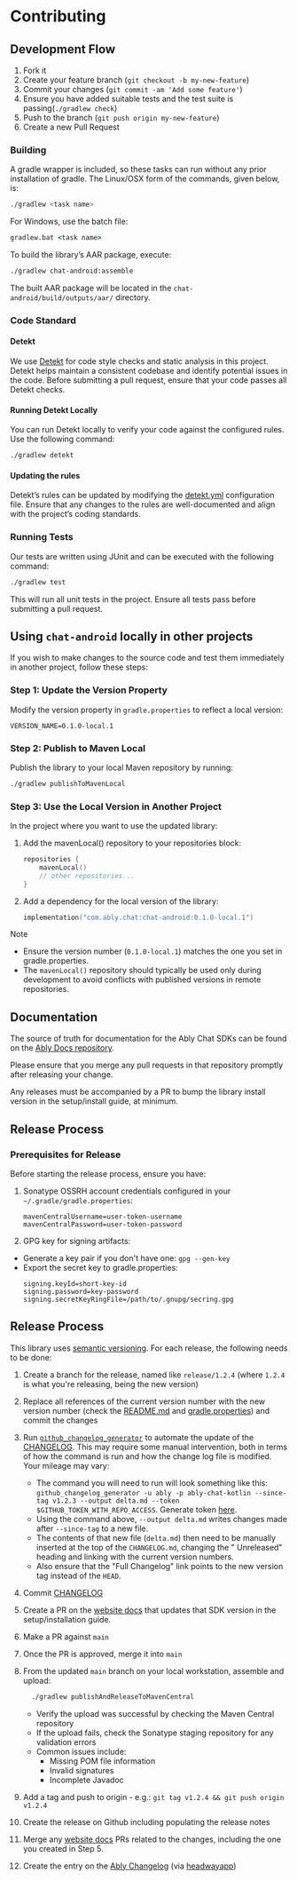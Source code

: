 # Contributing

## Development Flow

1. Fork it
2. Create your feature branch (`git checkout -b my-new-feature`)
3. Commit your changes (`git commit -am 'Add some feature'`)
4. Ensure you have added suitable tests and the test suite is passing(`./gradlew check`)
5. Push to the branch (`git push origin my-new-feature`)
6. Create a new Pull Request

### Building

A gradle wrapper is included, so these tasks can run without any prior installation of gradle. The Linux/OSX form of the commands, given
below, is:

```bash
./gradlew <task name>
```

For Windows, use the batch file:

```cmd
gradlew.bat <task name>
```

To build the library’s AAR package, execute:

```bash
./gradlew chat-android:assemble
```

The built AAR package will be located in the `chat-android/build/outputs/aar/` directory.

### Code Standard

#### Detekt

We use [Detekt](https://detekt.dev/) for code style checks and static analysis in this project.
Detekt helps maintain a consistent codebase and identify potential issues in the code.
Before submitting a pull request, ensure that your code passes all Detekt checks.

#### Running Detekt Locally

You can run Detekt locally to verify your code against the configured rules. Use the following command:

```bash
./gradlew detekt
```

#### Updating the rules

Detekt’s rules can be updated by modifying the [detekt.yml](https://github.com/ably/ably-chat-kotlin/blob/main/detekt.yml) configuration
file. Ensure that any changes to the rules are well-documented and align with the project’s coding standards.

### Running Tests

Our tests are written using JUnit and can be executed with the following command:

```bash
./gradlew test
```

This will run all unit tests in the project. Ensure all tests pass before submitting a pull request.

## Using `chat-android` locally in other projects

If you wish to make changes to the source code and test them immediately in another project, follow these steps:

### Step 1: Update the Version Property

Modify the version property in `gradle.properties` to reflect a local version:

```properties
VERSION_NAME=0.1.0-local.1
```

### Step 2: Publish to Maven Local

Publish the library to your local Maven repository by running:

```bash
./gradlew publishToMavenLocal
```

### Step 3: Use the Local Version in Another Project

In the project where you want to use the updated library:

1. Add the mavenLocal() repository to your repositories block:
   ```kotlin
   repositories {
       mavenLocal()
       // other repositories...
   }
   ```

2. Add a dependency for the local version of the library:
    ```kotlin
    implementation("com.ably.chat:chat-android:0.1.0-local.1")
    ```

> [!NOTE]
> - Ensure the version number (`0.1.0-local.1`) matches the one you set in gradle.properties.
> - The `mavenLocal()` repository should typically be used only during development to avoid conflicts with published versions in remote
    repositories.

## Documentation

The source of truth for documentation for the Ably Chat SDKs can be found on the [Ably Docs repository](https://github.com/ably/docs).

Please ensure that you merge any pull requests in that repository promptly after releasing your change.

Any releases must be accompanied by a PR to bump the library install version in the setup/install guide, at minimum.

## Release Process

### Prerequisites for Release

Before starting the release process, ensure you have:

1. Sonatype OSSRH account credentials configured in your `~/.gradle/gradle.properties`:
   ```properties
   mavenCentralUsername=user-token-username
   mavenCentralPassword=user-token-password
   ```
2. GPG key for signing artifacts:

- Generate a key pair if you don't have one: `gpg --gen-key`
- Export the secret key to gradle.properties:
    ```properties
    signing.keyId=short-key-id
    signing.password=key-password
    signing.secretKeyRingFile=/path/to/.gnupg/secring.gpg
    ```

## Release Process

This library uses [semantic versioning](http://semver.org/). For each release, the following needs to be done:

1. Create a branch for the release, named like `release/1.2.4` (where `1.2.4` is what you're releasing, being the new version)
2. Replace all references of the current version number with the new version number (check the [README.md](./README.md)
   and [gradle.properties](./gradle.properties)) and commit the changes
3. Run [`github_changelog_generator`](https://github.com/github-changelog-generator/github-changelog-generator) to automate the update of
   the [CHANGELOG](./CHANGELOG.md). This may require some manual intervention, both in terms of how the command is run and how the change
   log file is modified. Your mileage may vary:

    - The command you will need to run will look something like this:
      `github_changelog_generator -u ably -p ably-chat-kotlin --since-tag v1.2.3 --output delta.md --token $GITHUB_TOKEN_WITH_REPO_ACCESS`.
      Generate token [here](https://github.com/settings/tokens/new?description=GitHub%20Changelog%20Generator%20token).
    - Using the command above, `--output delta.md` writes changes made after `--since-tag` to a new file.
    - The contents of that new file (`delta.md`) then need to be manually inserted at the top of the `CHANGELOG.md`, changing the "
      Unreleased"
      heading and linking with the current version numbers.
    - Also ensure that the "Full Changelog" link points to the new version tag instead of the `HEAD`.

4. Commit [CHANGELOG](./CHANGELOG.md)
5. Create a PR on the [website docs](https://github.com/ably/docs) that updates that SDK version in the setup/installation guide.
6. Make a PR against `main`
7. Once the PR is approved, merge it into `main`
8. From the updated `main` branch on your local workstation, assemble and upload:
    ```sh
      ./gradlew publishAndReleaseToMavenCentral
    ```
    - Verify the upload was successful by checking the Maven Central repository
    - If the upload fails, check the Sonatype staging repository for any validation errors
    - Common issues include:
        - Missing POM file information
        - Invalid signatures
        - Incomplete Javadoc
9. Add a tag and push to origin - e.g.: `git tag v1.2.4 && git push origin v1.2.4`
10. Create the release on Github including populating the release notes
11. Merge any [website docs](https://github.com/ably/docs) PRs related to the changes, including the one you created in Step 5.
12. Create the entry on the [Ably Changelog](https://changelog.ably.com/) (via [headwayapp](https://headwayapp.co/))
